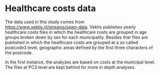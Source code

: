 # Healthcare costs data

The data used in this study comes from https://www.vektis.nl/streams/open-data.
Vektis publishes yearly healthcare costs files in which the healthcare costs are grouped in age groups
broken down by sex for each municipality. Besides that files are published in which the healthcare costs are grouped at 
a so called postcode3 level, geographic areas defined by the first three characters of the postcode.

In the first instance, the analyzes are based on costs at the municipal level.
The files at PC3 level are kept behind for more in depth analyses.
